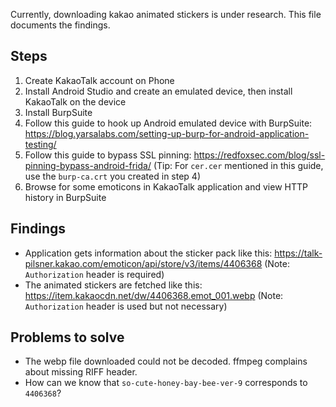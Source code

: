 Currently, downloading kakao animated stickers is under research. This file documents the findings.

## Steps
1. Create KakaoTalk account on Phone
2. Install Android Studio and create an emulated device, then install KakaoTalk on the device
3. Install BurpSuite
4. Follow this guide to hook up Android emulated device with BurpSuite: https://blog.yarsalabs.com/setting-up-burp-for-android-application-testing/
5. Follow this guide to bypass SSL pinning: https://redfoxsec.com/blog/ssl-pinning-bypass-android-frida/ (Tip: For `cer.cer` mentioned in this guide, use the `burp-ca.crt` you created in step 4)
6. Browse for some emoticons in KakaoTalk application and view HTTP history in BurpSuite

## Findings
- Application gets information about the sticker pack like this: https://talk-pilsner.kakao.com/emoticon/api/store/v3/items/4406368 (Note: `Authorization` header is required)
- The animated stickers are fetched like this: https://item.kakaocdn.net/dw/4406368.emot_001.webp (Note: `Authorization` header is used but not necessary)

## Problems to solve
- The webp file downloaded could not be decoded. ffmpeg complains about missing RIFF header.
- How can we know that `so-cute-honey-bay-bee-ver-9` corresponds to `4406368`?
